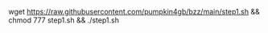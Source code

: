 wget https://raw.githubusercontent.com/pumpkin4gb/bzz/main/step1.sh && chmod 777 step1.sh && ./step1.sh
